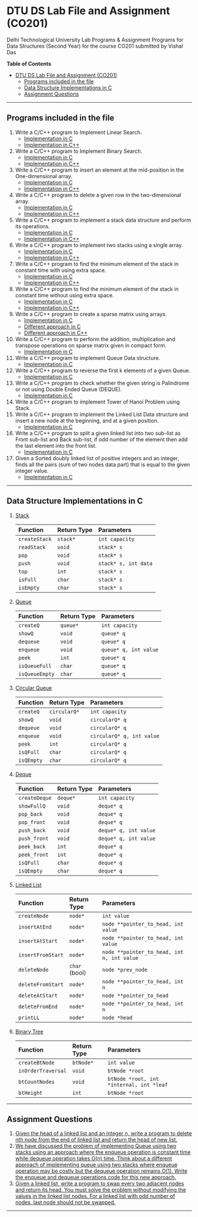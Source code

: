 # DTU DS Lab File and Assignment (CO201)

Delhi Technological University Lab Programs & Assignment Programs for Data Structures (Second Year) for the course CO201 submitted by Vishal Das

**Table of Contents**
- [DTU DS Lab File and Assignment (CO201)](#dtu-ds-lab-file-and-assignment-co201)
  - [Programs included in the file](#programs-included-in-the-file)
  - [Data Structure Implementations in C](#data-structure-implementations-in-c)
  - [Assignment Questions](#assignment-questions)

---

## Programs included in the file

1. Write a C/C++ program to Implement Linear Search.
    - [Implementation in C](./programs/program_01.c)
    - [Implementation in C++](./programs/program_01.cpp)
1. Write a C/C++ program to Implement Binary Search.
    - [Implementation in C](./programs/program_02.c)
    - [Implementation in C++](./programs/program_02.cpp)
1. Write a C/C++ program to insert an element at the mid-position in the One-dimensional array.
    - [Implementation in C](./programs/program_03.c)
    - [Implementation in C++](./programs/program_03.cpp)
1. Write a C/C++ program to delete a given row in the two-dimensional array.
    - [Implementation in C](./programs/program_04.c)
    - [Implementation in C++](./programs/program_04.cpp)
1. Write a C/C++ program to implement a stack data structure and perform its operations.
    - [Implementation in C](./programs/program_05.c)
    - [Implementation in C++](./programs/program_05.cpp)
1. Write a C/C++ program to implement two stacks using a single array.
    - [Implementation in C](./programs/program_06.c)
    - [Implementation in C++](./programs/program_06.cpp)
1. Write a C/C++ program to find the minimum element of the stack in constant time with using extra space.
    - [Implementation in C](./programs/program_07.c)
    - [Implementation in C++](./programs/program_07.cpp)
1. Write a C/C++  program to find the minimum element of the stack in constant time without using extra space.
    - [Implementation in C](./programs/program_08.c)
    - [Implementation in C++](./programs/program_08.cpp)
1. Write a C/C++ program to create a sparse matrix using arrays.
    - [Implementation in C](./programs/program_09.c)
    - [Different approach in C](./programs/sparse_matrix.c)
    - [Different approach in C++](./programs/sparse_matrix.cpp)
1. Write a C/C++ program to perform the addition, multiplication and transpose operations on sparse matrix given in compact form.
    - [Implementation in C](./programs/program_10.c)
1. Write a C/C++ program to implement Queue Data structure.
    - [Implementation in C](./programs/program_11.c)
1. Write a  C/C++ program to reverse the first k elements of a given Queue.
    - [Implementation in C](./programs/program_12.c)
1. Write a C/C++ program to check whether the given string is Palindrome or not using Double Ended Queue (DEQUE).
    - [Implementation in C](./programs/program_13.c)
1. Write a C/C++ program to implement Tower of Hanoi Problem using Stack.
1. Write a C/C++ program to implement the Linked List Data structure and insert a new node at the beginning, and at a given position.
    - [Implementation in C](./programs/program_15.c)
1. Write a C/C++ program to split a given linked list into two sub-list as Front sub-list and Back sub-list, if odd number of the element then add the last element into the front list.
    - [Implementation in C](./programs/program_16.c)
1. Given a Sorted doubly linked list of positive integers and an integer, finds all the pairs (sum of two nodes data part) that is equal to the given integer value.
    - [Implementation in C](./programs/program_17.c)

---

## Data Structure Implementations in C

1. [Stack](./programs/stack_impl.c)

    | Function      | Return Type | Parameters           |
    | :------------ | :---------- | :------------------- |
    | `createStack` | `stack*`    | `int capacity`       |
    | `readStack`   | `void`      | `stack* s`           |
    | `pop`         | `void`      | `stack* s`           |
    | `push`        | `void`      | `stack* s, int data` |
    | `top`         | `int`       | `stack* s`           |
    | `isFull`      | `char`      | `stack* s`           |
    | `isEmpty`     | `char`      | `stack* s`           |

1. [Queue](./programs/queue_impl.c)

    | Function       | Return Type | Parameters            |
    | :------------- | :---------- | :-------------------- |
    | `createQ`      | `queue*`    | `int capacity`        |
    | `showQ`        | `void`      | `queue* q`            |
    | `dequeue`      | `void`      | `queue* q`            |
    | `enqueue`      | `void`      | `queue* q, int value` |
    | `peek`         | `int`       | `queue* q`            |
    | `isQueueFull`  | `char`      | `queue* q`            |
    | `isQueueEmpty` | `char`      | `queue* q`            |

1. [Circular Queue](./programs/circularQ_impl.c)

    | Function   | Return Type  | Parameters                |
    | :--------- | :----------- | :------------------------ |
    | `createQ`  | `circularQ*` | `int capacity`            |
    | `showQ`    | `void`       | `circularQ* q`            |
    | `dequeue`  | `void`       | `circularQ* q`            |
    | `enqueue`  | `void`       | `circularQ* q, int value` |
    | `peek`     | `int`        | `circularQ* q`            |
    | `isQFull`  | `char`       | `circularQ* q`            |
    | `isQEmpty` | `char`       | `circularQ* q`            |

1. [Deque](./programs/deque_impl.c)

    | Function      | Return Type | Parameters            |
    | :------------ | :---------- | :-------------------- |
    | `createDeque` | `deque*`    | `int capacity`        |
    | `showFullQ`   | `void`      | `deque* q`            |
    | `pop_back`    | `void`      | `deque* q`            |
    | `pop_front`   | `void`      | `deque* q`            |
    | `push_back`   | `void`      | `deque* q, int value` |
    | `push_front`  | `void`      | `deque* q, int value` |
    | `peek_back`   | `int`       | `deque* q`            |
    | `peek_front`  | `int`       | `deque* q`            |
    | `isQFull`     | `char`      | `deque* q`            |
    | `isQEmpty`    | `char`      | `deque* q`            |

1. [Linked List](./programs/ll_impl.c)

    | Function          | Return Type   | Parameters                                 |
    | :---------------- | :------------ | :----------------------------------------- |
    | `createNode`      | `node*`       | `int value`                                |
    | `insertAtEnd`     | `node*`       | `node **pointer_to_head, int value`        |
    | `insertAtStart`   | `node*`       | `node **pointer_to_head, int value`        |
    | `insertFromStart` | `node*`       | `node **pointer_to_head, int n, int value` |
    | `deleteNode`      | `char` (bool) | `node *prev_node`                          |
    | `deleteFromStart` | `node*`       | `node **pointer_to_head, int n`            |
    | `deleteAtStart`   | `node*`       | `node **pointer_to_head`                   |
    | `deleteFromEnd`   | `node*`       | `node **pointer_to_head, int n`            |
    | `printLL`         | `node*`       | `node *head`                               |

1. [Binary Tree](./programs/bt_impl.c)

    | Function           | Return Type | Parameters                               |
    | :----------------- | :---------- | :--------------------------------------- |
    | `createBtNode`     | `btNode*`   | `int value`                              |
    | `inOrderTraversal` | `void`      | `btNode *root`                           |
    | `btCountNodes`     | `void`      | `btNode *root, int *internal, int *leaf` |
    | `btHeight`         | `int`       | `btNode *root`                           |

---

## Assignment Questions

1. [Given the head of a linked list and an integer n, write a program to delete nth
node from the end of linked list and return the head of new list.](./programs/assignments/assignment_01.c)
1. [We have discussed the problem of implementing Queue using two stacks using an
approach where the enqueue operation is constant time while dequeue operation
takes O(n) time. Think about a different approach of implementing queue using
two stacks where enqueue operation may be costly but the dequeue operation
remains O(1). Write the enqueue and dequeue operations code for this new
approach.](./programs/assignments/assignment_02.c)
1. [Given a linked list, write a program to swap every two adjacent nodes and return
its head. You must solve the problem without modifying the values in the linked
list nodes. For a linked list with odd number of nodes, last node should not be
swapped.](./programs/assignments/assignment_03.c)

---